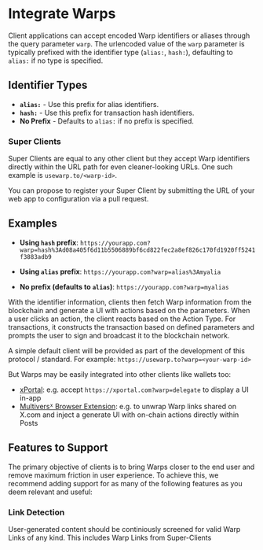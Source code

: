 # Integrate Warps

Client applications can accept encoded Warp identifiers or aliases through the query parameter `warp`. The urlencoded value of the `warp` parameter is typically prefixed with the identifier type (`alias:`, `hash:`), defaulting to `alias:` if no type is specified.

## Identifier Types

- **`alias:`** - Use this prefix for alias identifiers.
- **`hash:`** - Use this prefix for transaction hash identifiers.
- **No Prefix** - Defaults to `alias:` if no prefix is specified.

### Super Clients

Super Clients are equal to any other client but they accept Warp identifiers directly within the URL path for even cleaner-looking URLs. One such example is `usewarp.to/<warp-id>`.

You can propose to register your Super Client by submitting the URL of your web app to configuration via a pull request.

## Examples

- **Using `hash` prefix**: `https://yourapp.com?warp=hash%3Ad08a405f6d11b5506889bf6cd822fec2a8ef826c170fd1920ff5241f3883adb9`

- **Using `alias` prefix**: `https://yourapp.com?warp=alias%3Amyalia`

- **No prefix (defaults to `alias`)**: `https://yourapp.com?warp=myalias`

With the identifier information, clients then fetch Warp information from the blockchain and generate a UI with actions based on the parameters. When a user clicks an action, the client reacts based on the Action Type. For transactions, it constructs the transaction based on defined parameters and prompts the user to sign and broadcast it to the blockchain network.

A simple default client will be provided as part of the development of this protocol / standard. For example: `https://usewarp.to?warp=<your-warp-id>`

But Warps may be easily integrated into other clients like wallets too:

- [xPortal](https://xportal.com): e.g. accept `https://xportal.com?warp=delegate` to display a UI in-app
- [Multiversᕽ Browser Extension](https://chromewebstore.google.com/detail/multiversx-wallet/dngmlblcodfobpdpecaadgfbcggfjfnm): e.g. to unwrap Warp links shared on X.com and inject a generate UI with on-chain actions directly within Posts

## Features to Support

The primary objective of clients is to bring Warps closer to the end user and remove maximum friction in user experience. To achieve this, we recommend adding support for as many of the following features as you deem relevant and useful:

### Link Detection

User-generated content should be continiously screened for valid Warp Links of any kind. This includes Warp Links from Super-Clients
